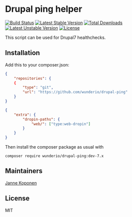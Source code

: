 # Drupal ping helper
[![Build Status](https://travis-ci.org/wunderio/drupal-ping.svg?branch=master)](https://travis-ci.org/wunderio/drupal-ping) [![Latest Stable Version](https://poser.pugx.org/wunderio/drupal-ping/v/stable)](https://packagist.org/packages/wunderio/drupal-ping) [![Total Downloads](https://poser.pugx.org/wunderio/drupal-ping/downloads)](https://packagist.org/packages/wunderio/drupal-ping) [![Latest Unstable Version](https://poser.pugx.org/wunderio/drupal-ping/v/unstable)](https://packagist.org/packages/wunderio/drupal-ping) [![License](https://poser.pugx.org/wunderio/drupal-ping/license)](https://packagist.org/packages/wunderio/drupal-ping)

This script can be used for Drupal7 healthchecks.

## Installation
Add this to your composer.json:

```json
{
    "repositories": {
    {
        "type": "git",
        "url": "https://github.com/wunderio/drupal-ping"
    }
}
```

```json
{
    "extra": {
        "dropin-paths": {
            "web/": ["type:web-dropin"]
        }
    }
}
```

Then install the composer package as usual with
```
composer require wunderio/drupal-ping:dev-7.x
```


## Maintainers
[Janne Koponen](https://github.com/tharna)

## License
MIT
